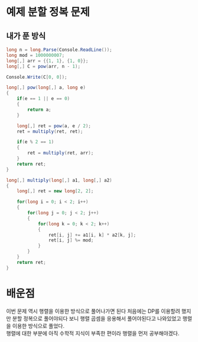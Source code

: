 # 예제 분할 정복 문제

## 내가 푼 방식
``` cs
long n = long.Parse(Console.ReadLine());
long mod = 1000000007;
long[,] arr = {{1, 1}, {1, 0}};
long[,] C = pow(arr, n - 1);

Console.Write(C[0, 0]);

long[,] pow(long[,] a, long e)
{
    if(e == 1 || e == 0)
    {
        return a;
    }

    long[,] ret = pow(a, e / 2);
    ret = multiply(ret, ret);

    if(e % 2 == 1)
    {
        ret = multiply(ret, arr);
    }
    return ret;
}

long[,] multiply(long[,] a1, long[,] a2)
{
    long[,] ret = new long[2, 2];

    for(long i = 0; i < 2; i++)
    {
        for(long j = 0; j < 2; j++)
        {
            for(long k = 0; k < 2; k++)
            {
                ret[i, j] += a1[i, k] * a2[k, j];
                ret[i, j] %= mod;
            }
        }
    }
    return ret;
}
```

# 배운점
이번 문제 역시 행렬을 이용한 방식으로 풀어나가면 된다 처음에는 DP를 이용할려 했지만 분할 정복으로 풀어야되다 보니 행렬 곱셈을 응용해서 풀어야된다고 나와있었고 행렬을 이용한 방식으로 풀었다.  
행렬에 대한 부분에 아직 수학적 지식이 부족한 편이라 행렬을 먼저 공부해야겠다.  




